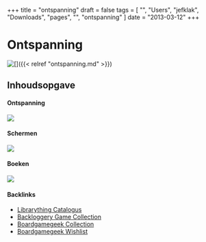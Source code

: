 +++
title = "ontspanning"
draft = false
tags = [
    "",
    "Users",
    "jefklak",
    "Downloads",
    "pages",
    "",
    "ontspanning"
]
date = "2013-03-12"
+++
# Ontspanning 

[<img style='float: left;' src='/img//boeken.jpg |'>]({{< relref "ontspanning.md" >}})

## Inhoudsopgave  

#### Ontspanning 

<img style='' src='/img/indexmenu>ontspanning|js context navbar nocookie'>

#### Schermen 

<img style='' src='/img/indexmenu>schermen|js context navbar nocookie'>

#### Boeken 

<img style='' src='/img/indexmenu>books|js context navbar nocookie'>

#### Backlinks 

  * [Librarything Catalogus](http://www.librarything.com/catalog/jefklak)
  * [Backloggery Game Collection](http://www.backloggery.com/jefklak)
  * [Boardgamegeek Collection](http://www.boardgamegeek.com/collection/user/Jefklak)
  * [Boardgamegeek Wishlist](http://www.boardgamegeek.com/wishlist/Jefklak)

